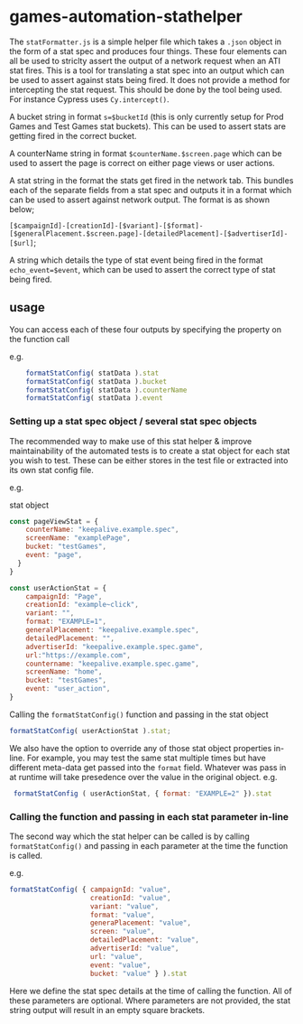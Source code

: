 # games-automation-stathelper
The `statFormatter.js` is a simple helper file which takes a `.json` object in the form of a stat spec and produces four things. These four elements can all be used to striclty assert the output of a network request when an ATI stat fires. This is a tool for translating a stat spec into an output which can be used to assert against stats being fired. It does not provide a method for intercepting the stat request. This should be done by the tool being used. For instance Cypress uses `Cy.intercept()`.

A bucket string in format `s=$bucketId` (this is only currently setup for Prod Games and Test Games stat buckets). This can be used to assert stats are getting fired in the correct bucket.

A counterName string in format `$counterName.$screen.page` which can be used to assert the page is correct on either page views or user actions.

A stat string in the format the stats get fired in the network tab. This bundles each of the separate fields from a stat spec and outputs it in a format which can be used to assert against network output. The format is as shown below;

`[$campaignId]-[creationId]-[$variant]-[$format]-[$generalPlacement.$screen.page]-[detailedPlacement]-[$advertiserId]-[$url]`;

A string which details the type of stat event being fired in the format `echo_event=$event`, which can be used to assert the correct type of stat being fired.

## usage

You can access each of these four outputs by specifying the property on the function call

e.g.

```javascript
    formatStatConfig( statData ).stat
    formatStatConfig( statData ).bucket
    formatStatConfig( statData ).counterName
    formatStatConfig( statData ).event
```

### Setting up a stat spec object / several stat spec objects

The recommended way to make use of this stat helper & improve maintainability of the automated tests is to create a stat object for each stat you wish to test. These can be either stores in the test file or extracted into its own stat config file.

e.g.

stat object

```javascript
const pageViewStat = {
    counterName: "keepalive.example.spec",
    screenName: "examplePage",
    bucket: "testGames",
    event: "page",
  }
}

const userActionStat = {
    campaignId: "Page",
    creationId: "example~click",
    variant: "",
    format: "EXAMPLE=1", 
    generalPlacement: "keepalive.example.spec",
    detailedPlacement: "",
    advertiserId: "keepalive.example.spec.game",
    url:"https://example.com",
    countername: "keepalive.example.spec.game",
    screenName: "home",
    bucket: "testGames",
    event: "user_action",
}
```

Calling the `formatStatConfig()` function and passing in the stat object

```javascript
formatStatConfig( userActionStat ).stat;
```

We also have the option to override any of those stat object properties in-line. For example, you may test the same stat multiple times but have different meta-data get passed into the `format` field. Whatever was pass in at runtime will take presedence over the value in the original object. e.g.

```javascript
 formatStatConfig ( userActionStat, { format: "EXAMPLE=2" }).stat
```

### Calling the function and passing in each stat parameter in-line

The second way which the stat helper can be called is by calling `formatStatConfig()` and passing in each parameter at the time the function is called.

e.g.

```javascript
formatStatConfig( { campaignId: "value",
                    creationId: "value",
                    variant: "value", 
                    format: "value", 
                    generaPlacement: "value",
                    screen: "value", 
                    detailedPlacement: "value",
                    advertiserId: "value",
                    url: "value", 
                    event: "value",
                    bucket: "value" } ).stat
```
Here we define the stat spec details at the time of calling the function. All of these parameters are optional. Where parameters are not provided, the stat string output will result in an empty square brackets.